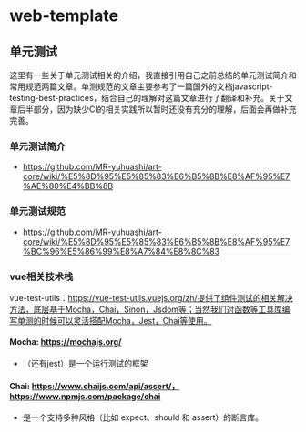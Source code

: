 # web-template


## 单元测试
这里有一些关于单元测试相关的介绍，我直接引用自己之前总结的单元测试简介和常用规范两篇文章。单测规范的文章主要参考了一篇国外的文档javascript-testing-best-practices，结合自己的理解对这篇文章进行了翻译和补充。关于文章后半部分，因为缺少CI的相关实践所以暂时还没有充分的理解，后面会再做补充完善。
### 单元测试简介
* https://github.com/MR-yuhuashi/art-core/wiki/%E5%8D%95%E5%85%83%E6%B5%8B%E8%AF%95%E7%AE%80%E4%BB%8B

### 单元测试规范
* https://github.com/MR-yuhuashi/art-core/wiki/%E5%8D%95%E5%85%83%E6%B5%8B%E8%AF%95%E7%BC%96%E5%86%99%E8%A7%84%E8%8C%83

### vue相关技术栈
vue-test-utils：https://vue-test-utils.vuejs.org/zh/提供了组件测试的相关解决方法，底层基于Mocha，Chai，Sinon，Jsdom等；当然我们对函数等工具库编写单测的时候可以灵活搭配Mocha，Jest，Chai等使用。

#### Mocha: https://mochajs.org/
* （还有jest）是一个运行测试的框架

#### Chai: https://www.chaijs.com/api/assert/，https://www.npmjs.com/package/chai
* 是一个支持多种风格（比如 expect、should 和 assert）的断言库。




